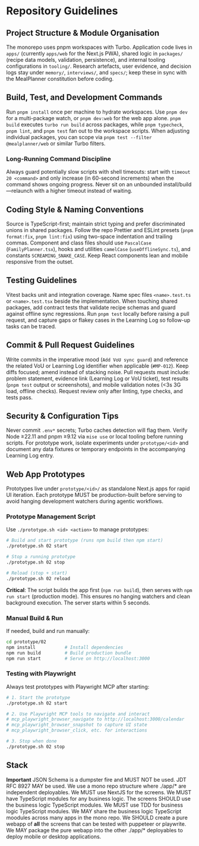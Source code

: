 # Repository Guidelines

## Project Structure & Module Organisation
The monorepo uses pnpm workspaces with Turbo. Application code lives in `apps/` (currently `apps/web` for the Next.js PWA), shared logic in `packages/` (recipe data models, validation, persistence), and internal tooling configurations in `tooling/`. Research artefacts, user evidence, and decision logs stay under `memory/`, `interviews/`, and `specs/`; keep these in sync with the MealPlanner constitution before coding.

## Build, Test, and Development Commands
Run `pnpm install` once per machine to hydrate workspaces. Use `pnpm dev` for a multi-package watch, or `pnpm dev:web` for the web app alone. `pnpm build` executes `turbo run build` across packages, while `pnpm typecheck`, `pnpm lint`, and `pnpm test` fan out to the workspace scripts. When adjusting individual packages, you can scope via `pnpm test --filter @mealplanner/web` or similar Turbo filters.

### Long-Running Command Discipline
Always guard potentially slow scripts with shell timeouts: start with `timeout 20 <command>` and only increase (in 60-second increments) when the command shows ongoing progress. Never sit on an unbounded install/build—relaunch with a higher timeout instead of waiting.

## Coding Style & Naming Conventions
Source is TypeScript-first; maintain strict typing and prefer discriminated unions in shared packages. Follow the repo Prettier and ESLint presets (`pnpm format:fix`, `pnpm lint:fix`) using two-space indentation and trailing commas. Component and class files should use `PascalCase` (`FamilyPlanner.tsx`), hooks and utilities `camelCase` (`useOfflineSync.ts`), and constants `SCREAMING_SNAKE_CASE`. Keep React components lean and mobile responsive from the outset.

## Testing Guidelines
Vitest backs unit and integration coverage. Name spec files `<name>.test.ts` or `<name>.test.tsx` beside the implementation. When touching shared packages, add contract tests that validate recipe schemas and guard against offline sync regressions. Run `pnpm test` locally before raising a pull request, and capture gaps or flakey cases in the Learning Log so follow-up tasks can be traced.

## Commit & Pull Request Guidelines
Write commits in the imperative mood (`Add VoU sync guard`) and reference the related VoU or Learning Log identifier when applicable (`#MP-012`). Keep diffs focused; amend instead of stacking noise. Pull requests must include: problem statement, evidence link (Learning Log or VoU ticket), test results (`pnpm test` output or screenshots), and mobile validation notes (<3s 3G load, offline checks). Request review only after linting, type checks, and tests pass.

## Security & Configuration Tips
Never commit `.env*` secrets; Turbo caches detection will flag them. Verify Node ≥22.11 and pnpm ≥9.12 via `mise use` or local tooling before running scripts. For prototype work, isolate experiments under `prototype/<id>` and document any data fixtures or temporary endpoints in the accompanying Learning Log entry.

## Web App Prototypes

Prototypes live under `prototype/<id>/` as standalone Next.js apps for rapid UI iteration. Each prototype MUST be production-built before serving to avoid hanging development watchers during agentic workflows.

### Prototype Management Script

Use `./prototype.sh <id> <action>` to manage prototypes:

```bash
# Build and start prototype (runs npm build then npm start)
./prototype.sh 02 start

# Stop a running prototype
./prototype.sh 02 stop

# Reload (stop + start)
./prototype.sh 02 reload
```

**Critical**: The script builds the app first (`npm run build`), then serves with `npm run start` (production mode). This ensures no hanging watchers and clean background execution. The server starts within 5 seconds.

### Manual Build & Run

If needed, build and run manually:

```bash
cd prototype/02
npm install           # Install dependencies
npm run build         # Build production bundle
npm run start         # Serve on http://localhost:3000
```

### Testing with Playwright

Always test prototypes with Playwright MCP after starting:

```bash
# 1. Start the prototype
./prototype.sh 02 start

# 2. Use Playwright MCP tools to navigate and interact
# mcp_playwright_browser_navigate to http://localhost:3000/calendar
# mcp_playwright_browser_snapshot to capture UI state
# mcp_playwright_browser_click, etc. for interactions

# 3. Stop when done
./prototype.sh 02 stop
```

## Stack

**Important** JSON Schema is a dumpster fire and MUST NOT be used. JDT RFC 8927 MAY be used. 
We use a mono repo structure where ./app/* are independent deployables. 
We MUST use NextJS for the screens. 
We MUST have TypeScript modules for any business logic. 
The screens SHOULD use the business logic TypeScript modules. 
We MUST use TDD for business logic TypeScript modules. 
We MAY share the business logic TypeScript moodules across many apps in the mono repo. 
We SHOULD create a pure webapp of **all** the screens that can be tested with puppeteer or playwrite. 
We MAY package the pure webapp into the other ./app/* deployables to deploy mobile or desktop applications. 



